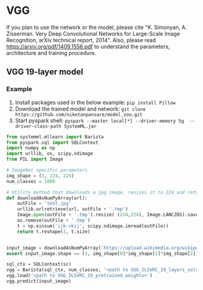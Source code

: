 <!--
{% comment %}
Licensed to the Apache Software Foundation (ASF) under one or more
contributor license agreements.  See the NOTICE file distributed with
this work for additional information regarding copyright ownership.
The ASF licenses this file to you under the Apache License, Version 2.0
(the "License"); you may not use this file except in compliance with
the License.  You may obtain a copy of the License at

http://www.apache.org/licenses/LICENSE-2.0

Unless required by applicable law or agreed to in writing, software
distributed under the License is distributed on an "AS IS" BASIS,
WITHOUT WARRANTIES OR CONDITIONS OF ANY KIND, either express or implied.
See the License for the specific language governing permissions and
limitations under the License.
{% endcomment %}
-->

# VGG

If you plan to use the network or the model, please cite "K. Simonyan, A. Zisserman. Very Deep Convolutional Networks for Large-Scale Image Recognition, arXiv technical report, 2014". Also, please read https://arxiv.org/pdf/1409.1556.pdf to understand the parameters, architecture and training procedure.

## VGG 19-layer model

### Example

  1. Install packages used in the below example: `pip install Pillow`
  2. Download the trained model and network: `git clone https://github.com/niketanpansare/model_zoo.git`
  3. Start pyspark shell: `pyspark --master local[*] --driver-memory 5g  --driver-class-path SystemML.jar`

```python
from systemml.mllearn import Barista
from pyspark.sql import SQLContext
import numpy as np
import urllib, os, scipy.ndimage
from PIL import Image

# ImageNet specific parameters
img_shape = (3, 224, 224)
num_classes = 1000

# Utility method that downloads a jpg image, resizes it to 224 and return as numpy array in N X CHW format
def downloadAsNumPyArray(url):
	outFile = 'test.jpg'
	urllib.urlretrieve(url, outFile + '.tmp')
	Image.open(outFile + '.tmp').resize( (224,224), Image.LANCZOS).save(outFile)
	os.remove(outFile + '.tmp')
	t = np.einsum('ijk->kij', scipy.ndimage.imread(outFile))
	return t.reshape(1, t.size)


input_image = downloadAsNumPyArray('https://upload.wikimedia.org/wikipedia/commons/thumb/5/58/MountainLion.jpg/312px-MountainLion.jpg')
assert input_image.shape == (1, img_shape[0]*img_shape[1]*img_shape[2])

sql_ctx = SQLContext(sc)
vgg = Barista(sql_ctx, num_classes, '<path to VGG_ILSVRC_19_layers_solver.proto>', '<path to VGG_ILSVRC_19_layers_network.proto>', img_shape)
vgg.load('<path to VGG_ILSVRC_19_pretrained_weights>')
vgg.predict(input_image)
```

